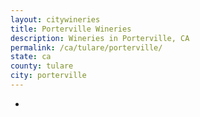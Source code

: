 ```yaml
---
layout: citywineries
title: Porterville Wineries
description: Wineries in Porterville, CA
permalink: /ca/tulare/porterville/
state: ca
county: tulare
city: porterville
---
```

-
